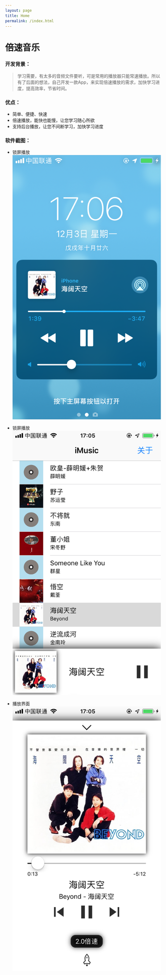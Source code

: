 ```yaml
---
layout: page
title: Home
permalink: /index.html
---
```



# 倍速音乐

### 开发背景：

> 学习需要，有太多的音频文件要听，可是常用的播放器只能常速播放。所以有了后面的想法，自己开发一款App，来实现倍速播放的需求，加快学习进度，提高效率，节省时间。

### 优点：

* 简单、便捷、快速
* 倍速播放，能快也能慢，让您学习随心所欲
* 支持后台播放，让您不间断学习，加快学习进度

### 软件截图：

- 锁屏播放  
![锁屏播放](/assets/images/IMG_1.PNG) 

- 锁屏播放  
![播放列表](/assets/images/IMG_2.PNG) 

- 播放界面  
![播放界面](/assets/images/IMG_3.PNG) 



